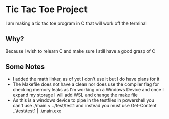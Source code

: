 # Tic Tac Toe Project
I am making a tic tac toe program in C that will work off the terminal

## Why?
Because I wish to relearn C and make sure I still have a good grasp of C

## Some Notes
- I added the math linker, as of yet I don't use it but I do have plans for it
- The Makefile does not have a clean nor does use the compiler flag for checking memory leaks as I'm working on a Windows Device and once I expand my storage I will add WSL and change the make file
- As this is a windows device to pipe in the testfiles in powershell you can't use ./main < ../test/test1 and instead you must use Get-Content ..\test\test1 | .\main.exe